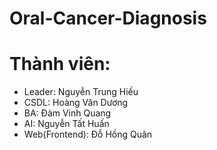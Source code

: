 # Oral-Cancer-Diagnosis
# Thành viên:
- Leader: Nguyễn Trung Hiếu
- CSDL: Hoàng Văn Dương
- BA: Đàm Vinh Quang
- AI: Nguyễn Tất Huấn
- Web(Frontend): Đỗ Hồng Quân
